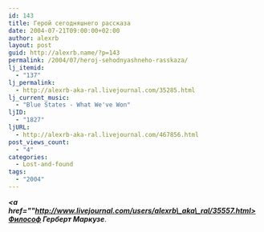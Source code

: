 ```yaml
---
id: 143
title: Герой сегодняшнего рассказа
date: 2004-07-21T09:00:00+02:00
author: alexrb
layout: post
guid: http://alexrb.name/?p=143
permalink: /2004/07/heroj-sehodnyashneho-rasskaza/
lj_itemid:
  - "137"
lj_permalink:
  - http://alexrb-aka-ral.livejournal.com/35285.html
lj_current_music:
  - "Blue States - What We've Won"
ljID:
  - "1827"
ljURL:
  - http://alexrb-aka-ral.livejournal.com/467856.html
post_views_count:
  - "4"
categories:
  - Lost-and-found
tags:
  - "2004"
---
```

_**<a href=""http://www.livejournal.com/users/alexrb\_aka\_ral/35557.html>Философ Герберт Маркузе</a>**_.

<lj-poll-323398>